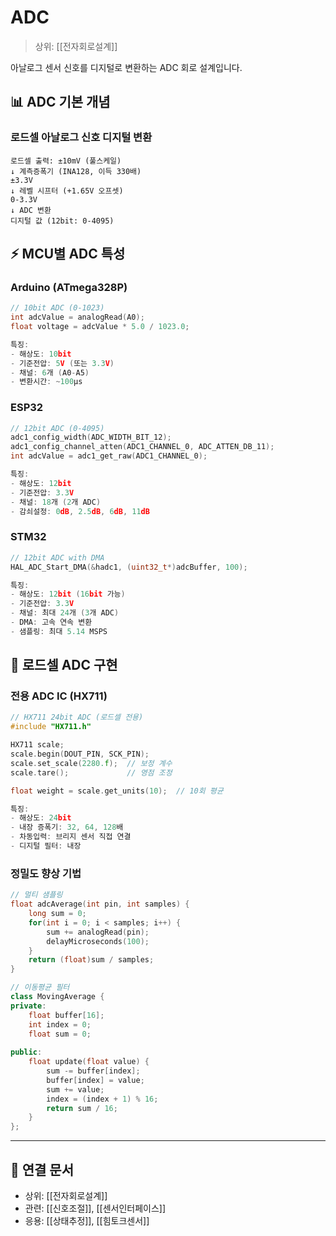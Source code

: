 # ADC

> 상위: [[전자회로설계]]

아날로그 센서 신호를 디지털로 변환하는 ADC 회로 설계입니다.

## 📊 ADC 기본 개념

### 로드셀 아날로그 신호 디지털 변환
```
로드셀 출력: ±10mV (풀스케일)
↓ 계측증폭기 (INA128, 이득 330배)
±3.3V
↓ 레벨 시프터 (+1.65V 오프셋)
0-3.3V
↓ ADC 변환
디지털 값 (12bit: 0-4095)
```

## ⚡ MCU별 ADC 특성

### Arduino (ATmega328P)
```cpp
// 10bit ADC (0-1023)
int adcValue = analogRead(A0);
float voltage = adcValue * 5.0 / 1023.0;

특징:
- 해상도: 10bit
- 기준전압: 5V (또는 3.3V)
- 채널: 6개 (A0-A5)
- 변환시간: ~100μs
```

### ESP32
```cpp
// 12bit ADC (0-4095)
adc1_config_width(ADC_WIDTH_BIT_12);
adc1_config_channel_atten(ADC1_CHANNEL_0, ADC_ATTEN_DB_11);
int adcValue = adc1_get_raw(ADC1_CHANNEL_0);

특징:
- 해상도: 12bit
- 기준전압: 3.3V
- 채널: 18개 (2개 ADC)
- 감쇠설정: 0dB, 2.5dB, 6dB, 11dB
```
### STM32
```cpp
// 12bit ADC with DMA
HAL_ADC_Start_DMA(&hadc1, (uint32_t*)adcBuffer, 100);

특징:
- 해상도: 12bit (16bit 가능)
- 기준전압: 3.3V
- 채널: 최대 24개 (3개 ADC)
- DMA: 고속 연속 변환
- 샘플링: 최대 5.14 MSPS
```

## 🔧 로드셀 ADC 구현

### 전용 ADC IC (HX711)
```cpp
// HX711 24bit ADC (로드셀 전용)
#include "HX711.h"

HX711 scale;
scale.begin(DOUT_PIN, SCK_PIN);
scale.set_scale(2280.f);  // 보정 계수
scale.tare();             // 영점 조정

float weight = scale.get_units(10);  // 10회 평균

특징:
- 해상도: 24bit
- 내장 증폭기: 32, 64, 128배
- 차동입력: 브리지 센서 직접 연결
- 디지털 필터: 내장
```

### 정밀도 향상 기법
```cpp
// 멀티 샘플링
float adcAverage(int pin, int samples) {
    long sum = 0;
    for(int i = 0; i < samples; i++) {
        sum += analogRead(pin);
        delayMicroseconds(100);
    }
    return (float)sum / samples;
}

// 이동평균 필터
class MovingAverage {
private:
    float buffer[16];
    int index = 0;
    float sum = 0;
    
public:
    float update(float value) {
        sum -= buffer[index];
        buffer[index] = value;
        sum += value;
        index = (index + 1) % 16;
        return sum / 16;
    }
};
```

---

## 🔗 연결 문서
- 상위: [[전자회로설계]]
- 관련: [[신호조절]], [[센서인터페이스]]
- 응용: [[상태추정]], [[힘토크센서]]